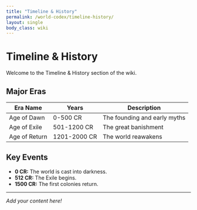 ```yaml
---
title: "Timeline & History"
permalink: /world-codex/timeline-history/
layout: single
body_class: wiki
---
```


# Timeline & History

Welcome to the Timeline & History section of the wiki.

## Major Eras

| Era Name         | Years        | Description                  |
|------------------|-------------|------------------------------|
| Age of Dawn      | 0-500 CR     | The founding and early myths |
| Age of Exile     | 501-1200 CR  | The great banishment         |
| Age of Return    | 1201-2000 CR | The world reawakens          |

## Key Events

- **0 CR:** The world is cast into darkness.
- **512 CR:** The Exile begins.
- **1500 CR:** The first colonies return.

---

_Add your content here!_ 